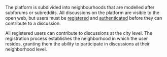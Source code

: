 The platform is subdivided into neighbourhoods that are modelled after subforums or subreddits. All discussions on the platform are visible to the open web, but users must be [registered](Registration) and [authenticated](Authentication) before they can contribute to a discussion. 

All registered users can contribute to discussions at the city level. The registration process establishes the neighborhood in which the user resides, granting them the ability to participate in discussions at their neighborhood level.